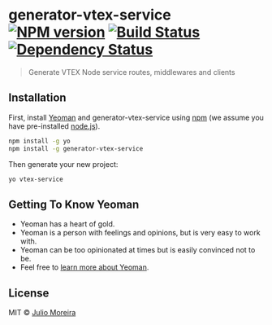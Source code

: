 # generator-vtex-service [![NPM version][npm-image]][npm-url] [![Build Status][travis-image]][travis-url] [![Dependency Status][daviddm-image]][daviddm-url]
> Generate VTEX Node service routes, middlewares and clients

## Installation

First, install [Yeoman](http://yeoman.io) and generator-vtex-service using [npm](https://www.npmjs.com/) (we assume you have pre-installed [node.js](https://nodejs.org/)).

```bash
npm install -g yo
npm install -g generator-vtex-service
```

Then generate your new project:

```bash
yo vtex-service
```

## Getting To Know Yeoman

 * Yeoman has a heart of gold.
 * Yeoman is a person with feelings and opinions, but is very easy to work with.
 * Yeoman can be too opinionated at times but is easily convinced not to be.
 * Feel free to [learn more about Yeoman](http://yeoman.io/).

## License

MIT © [Julio Moreira](http://juliomoreira.pro)


[npm-image]: https://badge.fury.io/js/generator-vtex-service.svg
[npm-url]: https://npmjs.org/package/generator-vtex-service
[travis-image]: https://travis-ci.com/juliomoreira/generator-vtex-service.svg?branch=master
[travis-url]: https://travis-ci.com/juliomoreira/generator-vtex-service
[daviddm-image]: https://david-dm.org/juliomoreira/generator-vtex-service.svg?theme=shields.io
[daviddm-url]: https://david-dm.org/juliomoreira/generator-vtex-service
